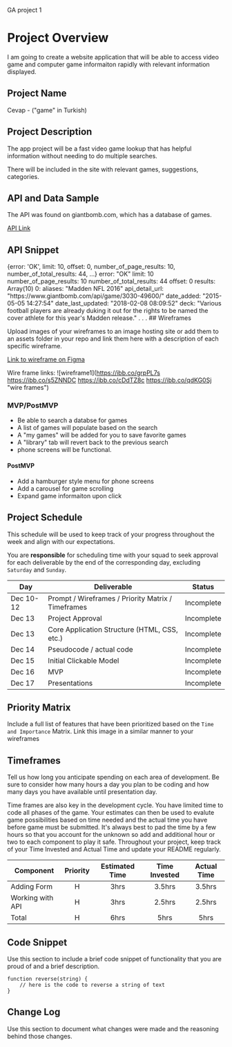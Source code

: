 GA project 1

# Project Overview
I am going to create a website application that will be able to access video game and computer game informaiton rapidly with relevant information displayed.
## Project Name


Cevap - ("game" in Turkish)
## Project Description

 The app project will be a fast video game lookup that has helpful information without needing to do multiple searches. 

There will be included in the site with relevant games, suggestions, categories.

## API and Data Sample

The API was found on giantbomb.com, which has a database of games.

[API Link](http://www.giantbomb.com/api/search/?api_key=ea72d6fa698b889389beedfb65fbb5cf921e51da&format=json&query="${name}"&resources=game)

<h2>API Snippet</h2>
{error: 'OK', limit: 10, offset: 0, number_of_page_results: 10, number_of_total_results: 44, …}
error: "OK"
limit: 10
number_of_page_results: 10
number_of_total_results: 44
offset: 0
results: Array(10)
0:
aliases: "Madden NFL 2016"
api_detail_url: "https://www.giantbomb.com/api/game/3030-49600/"
date_added: "2015-05-05 14:27:54"
date_last_updated: "2018-02-08 08:09:52"
deck: "Various football players are already duking it out for the rights to be named the cover athlete for this year's Madden release." . . .
## Wireframes

Upload images of your wireframes to an image hosting site or add them to an assets folder in your repo and link them here with a description of each specific wireframe.

[Link to wireframe on Figma](https://www.figma.com/file/8T49Yi7EM6A59cnXE8Ig9g/Wireframe-p1?node-id=0%3A1)

Wire frame links:
![wireframe1](https://ibb.co/grpPL7s
https://ibb.co/s5ZNNDC
https://ibb.co/cDdTZ8c
https://ibb.co/qdKG0Sj "wire frames")
### MVP/PostMVP

- Be able to search a databse for games
- A list of games will populate based on the search
- A "my games" will be added for you to save favorite games
- A "library" tab will revert back to the previous search
- phone screens will be functional.

#### PostMVP  

- Add a hamburger style menu for phone screens
- Add a carousel for game scrolling
- Expand game informaiton upon click
## Project Schedule

This schedule will be used to keep track of your progress throughout the week and align with our expectations.  

You are **responsible** for scheduling time with your squad to seek approval for each deliverable by the end of the corresponding day, excluding `Saturday` and `Sunday`.

|  Day | Deliverable | Status
|---|---| ---|
|Dec 10-12| Prompt / Wireframes / Priority Matrix / Timeframes | Incomplete
|Dec 13| Project Approval | Incomplete
|Dec 13| Core Application Structure (HTML, CSS, etc.) | Incomplete
|Dec 14| Pseudocode / actual code | Incomplete
|Dec 15| Initial Clickable Model  | Incomplete
|Dec 16| MVP | Incomplete
|Dec 17| Presentations | Incomplete

## Priority Matrix

Include a full list of features that have been prioritized based on the `Time and Importance` Matrix.  Link this image in a similar manner to your wireframes

## Timeframes

Tell us how long you anticipate spending on each area of development. Be sure to consider how many hours a day you plan to be coding and how many days you have available until presentation day.

Time frames are also key in the development cycle.  You have limited time to code all phases of the game.  Your estimates can then be used to evalute game possibilities based on time needed and the actual time you have before game must be submitted. It's always best to pad the time by a few hours so that you account for the unknown so add and additional hour or two to each component to play it safe. Throughout your project, keep track of your Time Invested and Actual Time and update your README regularly.

| Component | Priority | Estimated Time | Time Invested | Actual Time |
| --- | :---: |  :---: | :---: | :---: |
| Adding Form | H | 3hrs| 3.5hrs | 3.5hrs |
| Working with API | H | 3hrs| 2.5hrs | 2.5hrs |
| Total | H | 6hrs| 5hrs | 5hrs |

## Code Snippet

Use this section to include a brief code snippet of functionality that you are proud of and a brief description.  

```
function reverse(string) {
	// here is the code to reverse a string of text
}
```

## Change Log
 Use this section to document what changes were made and the reasoning behind those changes.  
